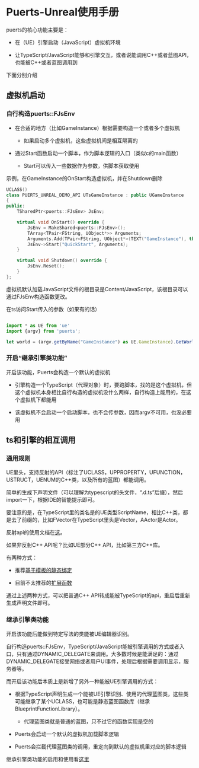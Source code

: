 # Puerts-Unreal使用手册

puerts的核心功能主要是：

* 在（UE）引擎启动（JavaScript）虚拟机环境

* 让TypeScript/JavaScript能够和引擎交互，或者说能调用C++或者蓝图API，也能被C++或者蓝图调用到

下面分别介绍

## 虚拟机启动

### 自行构造puerts::FJsEnv

* 在合适的地方（比如GameInstance）根据需要构造一个或者多个虚拟机
    - 如果启动多个虚拟机，这些虚拟机间是相互隔离的

* 通过Start函数启动一个脚本，作为脚本逻辑的入口（类似c的main函数）
    - Start可以传入一些数据作为参数，供脚本获取使用

示例，在GameInstance的OnStart构造虚拟机，并在Shutdown删除

~~~c++
UCLASS()
class PUERTS_UNREAL_DEMO_API UTsGameInstance : public UGameInstance
{
public:
    TSharedPtr<puerts::FJsEnv> JsEnv;

    virtual void OnStart() override {
        JsEnv = MakeShared<puerts::FJsEnv>();
        TArray<TPair<FString, UObject*>> Arguments;
        Arguments.Add(TPair<FString, UObject*>(TEXT("GameInstance"), this)); // 可选步骤
        JsEnv->Start("QuickStart", Arguments);
    }

    virtual void Shutdown() override {
        JsEnv.Reset();
    }
};
~~~

虚拟机默认加载JavaScript文件的根目录是Content/JavaScript，该根目录可以通过FJsEnv构造函数更改。

在ts访问Start传入的参数（如果有的话）

~~~typescript

import * as UE from 'ue'
import {argv} from 'puerts';

let world = (argv.getByName("GameInstance") as UE.GameInstance).GetWorld();
~~~

### 开启“继承引擎类功能”

开启该功能，Puerts会构造一个默认的虚拟机

* 引擎构造一个TypeScript（代理对象）时，要跑脚本，找的是这个虚拟机，但这个虚拟机本身相比自行构造的虚拟机没什么两样，自行构造上能用的，在这个虚拟机下都能用

* 该虚拟机不会启动一个启动脚本，也不会传参数，因而argv不可用，也没必要用

## ts和引擎的相互调用

### 通用规则

UE里头，支持反射的API（标注了UCLASS，UPPROPERTY，UFUNCTION，USTRUCT，UENUM的C++类，以及所有的蓝图）都能调用。

简单的生成下声明文件（可以理解为typescript的头文件，“.d.ts”后缀），然后import一下，根据IDE的智能提示即可。

要注意的是，在TypeScript里的类名是的UE类型ScriptName，相比C++类，都是去了前缀的，比如FVector在TypeScript里头是Vector，AActor是Actor。

反射api的使用文档在[这](interact_with_uclass.md)。

如果非反射C++ API呢？比如UE部分C++ API，比如第三方C++库。

有两种方式：

* 推荐[基于模板的静态绑定](template_binding.md)

* 目前不太推荐的[扩展函数](extension_methods.md)

通过上述两种方式，可以把普通C++ API转成能被TypeScript的api，重启后重新生成声明文件即可。

### 继承引擎类功能

开启该功能后能做到特定写法的类能被UE编辑器识别。

自行构造puerts::FJsEnv，TypeScript/JavaScript能被引擎调用的方式或者入口，只有通过DYNAMIC_DELEGATE来调用。大多数时候是能满足的：通过DYNAMIC_DELEGATE接受网络或者用户UI事件，处理后根据需要调用显示，服务器等。

而开启该功能后本质上是新增了另外一种能被UE引擎调用的方式：

* 根据TypeScript声明生成一个能被UE引擎识别、使用的代理蓝图类，这些类可能继承了某个UCLASS，也可能是静态蓝图函数库（继承BlueprintFunctionLibrary）。
   - 代理蓝图类就是普通的蓝图，只不过它的函数实现是空的
   
* Puerts会启动一个默认的虚拟机加载脚本逻辑

* Puerts会拦截代理蓝图类的调用，重定向到默认的虚拟机里对应的脚本逻辑

继承引擎类功能的启用和使用看[这里](uclass_extends.md)

